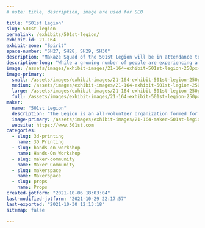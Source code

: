 ```yaml
---
# note: title, description, image are used for SEO

title: "501st Legion"
slug: 501st-legion
permalink: /exhibits/501st-legion/
exhibit-id: 21-164
exhibit-zone: "Spirit"
space-number: "SH27, SH28, SH29, SH30"
description: "Makaze Squad of the 501st Legion will be in attendance to help attendees learn all about costuming. "
description-long: "While a growing number of people are experiencing a reawakening of their Star Wars fandom, new generations are seeking ways to celebrate their passion for George Lucas&#039;s modern mythology. The 501st Legion brings these fans together, reinforcing the enduring longevity of the Star Wars saga."
image: /assets/images/exhibit-images/21-164-exhibit-501st-legion-250px-501st-legion-logo-large.jpg
image-primary: 
  small: /assets/images/exhibit-images/21-164-exhibit-501st-legion-250px-501st-legion-logo-small.jpg
  medium: /assets/images/exhibit-images/21-164-exhibit-501st-legion-250px-501st-legion-logo-medium.jpg
  large: /assets/images/exhibit-images/21-164-exhibit-501st-legion-250px-501st-legion-logo-large.jpg
  full: /assets/images/exhibit-images/21-164-exhibit-501st-legion-250px-501st-legion-logo-full.jpg
maker: 
  name: "501st Legion"
  description: "The Legion is an all-volunteer organization formed for the express purpose of bringing together costume enthusiasts under a collective identity within which to operate. The Legion seeks to promote interest in Star Wars through the building and wearing of quality costumes, and to facilitate the use of these costumes for Star Wars-related events as well as contributions to the local community through costumed charity and volunteer work."
  image-primary: /assets/images/exhibit-images/21-164-maker-501st-legion-logobanner1-medium.png
  website: https://www.501st.com
categories: 
  - slug: 3d-printing
    name: 3D Printing
  - slug: hands-on-workshop
    name: Hands-On Workshop
  - slug: maker-community
    name: Maker Community
  - slug: makerspace
    name: Makerspace
  - slug: props
    name: Props
created-jotform: "2021-10-06 18:03:04"
last-modified-jotform: "2021-10-29 22:17:57"
last-exported: "2021-10-30 12:13:18"
sitemap: false

---
```

